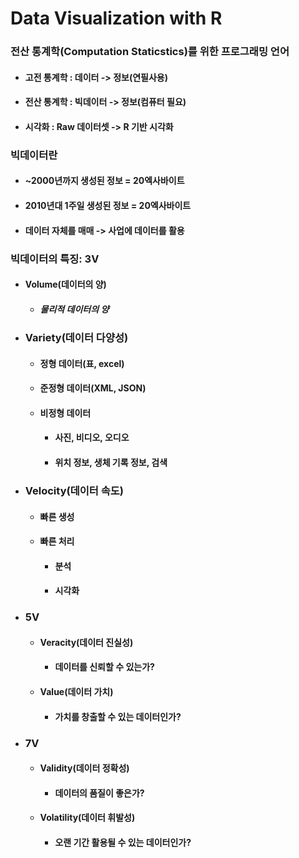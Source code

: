 # Data Visualization with R

### 전산 통계학(Computation Staticstics)를 위한 프로그래밍 언어
- #### 고전 통계학 : 데이터 -> 정보(연필사용)
- #### 전산 통계학 : 빅데이터 -> 정보(컴퓨터 필요) 
- #### 시각화 : Raw 데이터셋 -> R 기반 시각화
### 빅데이터란
- #### ~2000년까지 생성된 정보 = 20엑사바이트
- #### 2010년대 1주일 생성된 정보 = 20엑사바이트
- #### 데이터 자체를 매매 -> 사업에 데이터를 활용
### 빅데이터의 특징: 3V
- #### Volume(데이터의 양)
  - ##### 물리적 데이터의 양
- ### Variety(데이터 다양성)
  - #### 정형 데이터(표, excel)
  - #### 준정형 데이터(XML, JSON)
  - #### 비정형 데이터
    - #### 사진, 비디오, 오디오
    - #### 위치 정보, 생체 기록 정보, 검색 
- ### Velocity(데이터 속도)
  - #### 빠른 생성
  - #### 빠른 처리
    - #### 분석
    - #### 시각화
- ### 5V
  - #### Veracity(데이터 진실성)
    - #### 데이터를 신뢰할 수 있는가?
  - #### Value(데이터 가치)
    - #### 가치를 창출할 수 있는 데이터인가?
- ### 7V
  - #### Validity(데이터 정확성)
    - #### 데이터의 품질이 좋은가?
  - #### Volatility(데이터 휘발성)
    - #### 오랜 기간 활용될 수 있는 데이터인가?          
